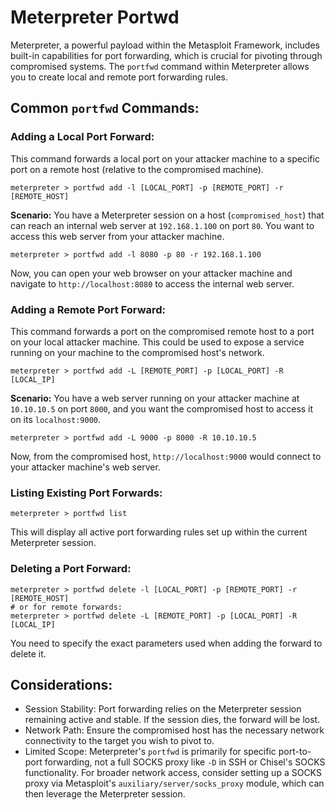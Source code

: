 # Meterpreter Portwd

Meterpreter, a powerful payload within the Metasploit Framework, includes built-in capabilities for port forwarding, which is crucial for pivoting through compromised systems. The `portfwd` command within Meterpreter allows you to create local and remote port forwarding rules.

## Common `portfwd` Commands:

### Adding a Local Port Forward:

This command forwards a local port on your attacker machine to a specific port on a remote host (relative to the compromised machine).

```
meterpreter > portfwd add -l [LOCAL_PORT] -p [REMOTE_PORT] -r [REMOTE_HOST]
```

**Scenario:** You have a Meterpreter session on a host (`compromised_host`) that can reach an internal web server at `192.168.1.100` on port `80`. You want to access this web server from your attacker machine.

```
meterpreter > portfwd add -l 8080 -p 80 -r 192.168.1.100
```

Now, you can open your web browser on your attacker machine and navigate to `http://localhost:8080` to access the internal web server.

### Adding a Remote Port Forward:

This command forwards a port on the compromised remote host to a port on your local attacker machine. This could be used to expose a service running on your machine to the compromised host's network.

```
meterpreter > portfwd add -L [REMOTE_PORT] -p [LOCAL_PORT] -R [LOCAL_IP]
```

**Scenario:** You have a web server running on your attacker machine at `10.10.10.5` on port `8000`, and you want the compromised host to access it on its `localhost:9000`.

```
meterpreter > portfwd add -L 9000 -p 8000 -R 10.10.10.5
```

Now, from the compromised host, `http://localhost:9000` would connect to your attacker machine's web server.

### Listing Existing Port Forwards:

```
meterpreter > portfwd list
```

This will display all active port forwarding rules set up within the current Meterpreter session.

### Deleting a Port Forward:

```
meterpreter > portfwd delete -l [LOCAL_PORT] -p [REMOTE_PORT] -r [REMOTE_HOST]
# or for remote forwards:
meterpreter > portfwd delete -L [REMOTE_PORT] -p [LOCAL_PORT] -R [LOCAL_IP]
```

You need to specify the exact parameters used when adding the forward to delete it.

## Considerations:

* Session Stability: Port forwarding relies on the Meterpreter session remaining active and stable. If the session dies, the forward will be lost.
* Network Path: Ensure the compromised host has the necessary network connectivity to the target you wish to pivot to.
* Limited Scope: Meterpreter's `portfwd` is primarily for specific port-to-port forwarding, not a full SOCKS proxy like `-D` in SSH or Chisel's SOCKS functionality. For broader network access, consider setting up a SOCKS proxy via Metasploit's `auxiliary/server/socks_proxy` module, which can then leverage the Meterpreter session.
